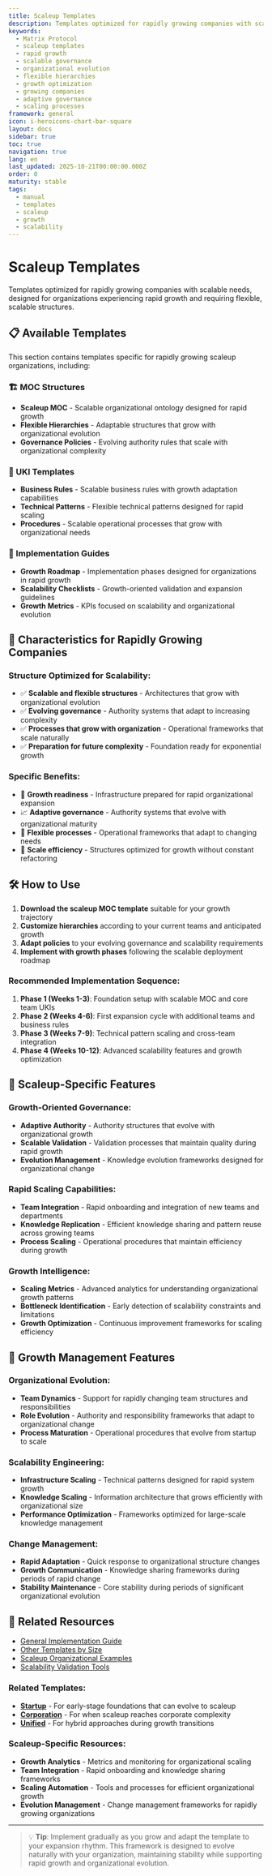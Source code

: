 ```yaml
---
title: Scaleup Templates
description: Templates optimized for rapidly growing companies with scalable needs
keywords:
  - Matrix Protocol
  - scaleup templates
  - rapid growth
  - scalable governance
  - organizational evolution
  - flexible hierarchies
  - growth optimization
  - growing companies
  - adaptive governance
  - scaling processes
framework: general
icon: i-heroicons-chart-bar-square
layout: docs
sidebar: true
toc: true
navigation: true
lang: en
last_updated: 2025-10-21T00:00:00.000Z
order: 0
maturity: stable
tags:
  - manual
  - templates
  - scaleup
  - growth
  - scalability
---
```

# Scaleup Templates

Templates optimized for rapidly growing companies with scalable needs, designed for organizations experiencing rapid growth and requiring flexible, scalable structures.

## 📋 Available Templates

This section contains templates specific for rapidly growing scaleup organizations, including:

### 🏗️ MOC Structures
- **Scaleup MOC** - Scalable organizational ontology designed for rapid growth
- **Flexible Hierarchies** - Adaptable structures that grow with organizational evolution
- **Governance Policies** - Evolving authority rules that scale with organizational complexity

### 📝 UKI Templates
- **Business Rules** - Scalable business rules with growth adaptation capabilities
- **Technical Patterns** - Flexible technical patterns designed for rapid scaling  
- **Procedures** - Scalable operational processes that grow with organizational needs

### 🚀 Implementation Guides
- **Growth Roadmap** - Implementation phases designed for organizations in rapid growth
- **Scalability Checklists** - Growth-oriented validation and expansion guidelines
- **Growth Metrics** - KPIs focused on scalability and organizational evolution

## 🎯 Characteristics for Rapidly Growing Companies

### Structure Optimized for Scalability:
- ✅ **Scalable and flexible structures** - Architectures that grow with organizational evolution
- ✅ **Evolving governance** - Authority systems that adapt to increasing complexity
- ✅ **Processes that grow with organization** - Operational frameworks that scale naturally
- ✅ **Preparation for future complexity** - Foundation ready for exponential growth

### Specific Benefits:
- 🚀 **Growth readiness** - Infrastructure prepared for rapid organizational expansion
- 📈 **Adaptive governance** - Authority systems that evolve with organizational maturity
- 🔧 **Flexible processes** - Operational frameworks that adapt to changing needs
- 🎯 **Scale efficiency** - Structures optimized for growth without constant refactoring

## 🛠️ How to Use

1. **Download the scaleup MOC template** suitable for your growth trajectory
2. **Customize hierarchies** according to your current teams and anticipated growth
3. **Adapt policies** to your evolving governance and scalability requirements
4. **Implement with growth phases** following the scalable deployment roadmap

### Recommended Implementation Sequence:
1. **Phase 1 (Weeks 1-3)**: Foundation setup with scalable MOC and core team UKIs
2. **Phase 2 (Weeks 4-6)**: First expansion cycle with additional teams and business rules
3. **Phase 3 (Weeks 7-9)**: Technical pattern scaling and cross-team integration
4. **Phase 4 (Weeks 10-12)**: Advanced scalability features and growth optimization

## 🎯 Scaleup-Specific Features

### Growth-Oriented Governance:
- **Adaptive Authority** - Authority structures that evolve with organizational growth
- **Scalable Validation** - Validation processes that maintain quality during rapid growth
- **Evolution Management** - Knowledge evolution frameworks designed for organizational change

### Rapid Scaling Capabilities:
- **Team Integration** - Rapid onboarding and integration of new teams and departments
- **Knowledge Replication** - Efficient knowledge sharing and pattern reuse across growing teams
- **Process Scaling** - Operational procedures that maintain efficiency during growth

### Growth Intelligence:
- **Scaling Metrics** - Advanced analytics for understanding organizational growth patterns
- **Bottleneck Identification** - Early detection of scalability constraints and limitations
- **Growth Optimization** - Continuous improvement frameworks for scaling efficiency

## 🎯 Growth Management Features

### Organizational Evolution:
- **Team Dynamics** - Support for rapidly changing team structures and responsibilities
- **Role Evolution** - Authority and responsibility frameworks that adapt to organizational change
- **Process Maturation** - Operational procedures that evolve from startup to scale

### Scalability Engineering:
- **Infrastructure Scaling** - Technical patterns designed for rapid system growth
- **Knowledge Scaling** - Information architecture that grows efficiently with organizational size
- **Performance Optimization** - Frameworks optimized for large-scale knowledge management

### Change Management:
- **Rapid Adaptation** - Quick response to organizational structure changes
- **Growth Communication** - Knowledge sharing frameworks during periods of rapid change
- **Stability Maintenance** - Core stability during periods of significant organizational evolution

## 📖 Related Resources

- [General Implementation Guide](../..)
- [Other Templates by Size](..)
- [Scaleup Organizational Examples](../../../examples)
- [Scalability Validation Tools](../../tools)

### Related Templates:
- **[Startup](../startup)** - For early-stage foundations that can evolve to scaleup
- **[Corporation](../corporation)** - For when scaleup reaches corporate complexity
- **[Unified](../unified)** - For hybrid approaches during growth transitions

### Scaleup-Specific Resources:
- **Growth Analytics** - Metrics and monitoring for organizational scaling
- **Team Integration** - Rapid onboarding and knowledge sharing frameworks
- **Scaling Automation** - Tools and processes for efficient organizational growth
- **Evolution Management** - Change management frameworks for rapidly growing organizations

---

> 💡 **Tip**: Implement gradually as you grow and adapt the template to your expansion rhythm. This framework is designed to evolve naturally with your organization, maintaining stability while supporting rapid growth and organizational evolution.